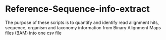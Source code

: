 # Reference-Sequence-info-extract
The purpose of these scripts is to quantify and identify read alignment hits, sequence, organism and taxonomy information from Binary Alignment Maps files (BAM) into one csv file
